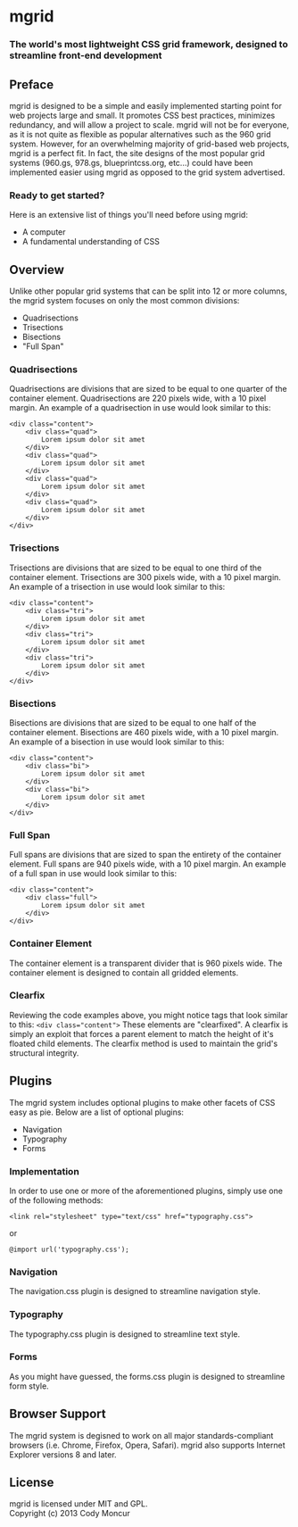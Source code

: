 # mgrid  
### The world's most lightweight CSS grid framework, designed to streamline front-end development  
  
## Preface
mgrid is designed to be a simple and easily implemented starting point for web projects large and small.  It promotes CSS best practices, minimizes redundancy, and will allow a project to scale.  mgrid will not be for everyone, as it is not quite as flexible as popular alternatives such as the 960 grid system.  However, for an overwhelming majority of grid-based web projects, mgrid is a perfect fit.  In fact, the site designs of the most popular grid systems (960.gs, 978.gs, blueprintcss.org, etc...) could have been implemented easier using mgrid as opposed to the grid system advertised.  
  
### Ready to get started?
Here is an extensive list of things you'll need before using mgrid:  
- A computer
- A fundamental understanding of CSS
  
## Overview
Unlike other popular grid systems that can be split into 12 or more columns, the mgrid system focuses on only the most common divisions:  
- Quadrisections
- Trisections
- Bisections
- "Full Span"  
  
### Quadrisections  
Quadrisections are divisions that are sized to be equal to one quarter of the container element.  Quadrisections are 220 pixels wide, with a 10 pixel margin.  An example of a quadrisection in use would look similar to this:  
```
<div class="content">
	<div class="quad">
		Lorem ipsum dolor sit amet
	</div>
	<div class="quad">
		Lorem ipsum dolor sit amet
	</div>
	<div class="quad">
		Lorem ipsum dolor sit amet
	</div>
	<div class="quad">
		Lorem ipsum dolor sit amet
	</div>
</div>
```
  
### Trisections  
Trisections are divisions that are sized to be equal to one third of the container element.  Trisections are 300 pixels wide, with a 10 pixel margin.  An example of a trisection in use would look similar to this:  
```
<div class="content">
	<div class="tri">
		Lorem ipsum dolor sit amet
	</div>
	<div class="tri">
		Lorem ipsum dolor sit amet
	</div>
	<div class="tri">
		Lorem ipsum dolor sit amet
	</div>
</div>
```
  
### Bisections  
Bisections are divisions that are sized to be equal to one half of the container element.  Bisections are 460 pixels wide, with a 10 pixel margin.  An example of a bisection in use would look similar to this:  
```
<div class="content">
	<div class="bi">
		Lorem ipsum dolor sit amet
	</div>
	<div class="bi">
		Lorem ipsum dolor sit amet
	</div>
</div>
```
  
### Full Span  
Full spans are divisions that are sized to span the entirety of the container element.  Full spans are 940 pixels wide, with a 10 pixel margin.  An example of a full span in use would look similar to this:  
```
<div class="content">
	<div class="full">
		Lorem ipsum dolor sit amet
	</div>
</div>
```
  
### Container Element
The container element is a transparent divider that is 960 pixels wide.  The container element is designed to contain all gridded elements.  
   
### Clearfix  
Reviewing the code examples above, you might notice tags that look similar to this:
```<div class="content">```
These elements are "clearfixed".  A clearfix is simply an exploit that forces a parent element to match the height of it's floated child elements.  The clearfix method is used to maintain the grid's structural integrity.  
  
## Plugins
The mgrid system includes optional plugins to make other facets of CSS easy as pie.  Below are a list of optional plugins:  
- Navigation
- Typography
- Forms  

### Implementation  
In order to use one or more of the aforementioned plugins, simply use one of the following methods:  
```
<link rel="stylesheet" type="text/css" href="typography.css">
```
or
```
@import url('typography.css');
```
  
### Navigation
The navigation.css plugin is designed to streamline navigation style.  
  
### Typography
The typography.css plugin is designed to streamline text style.  
  
### Forms
As you might have guessed, the forms.css plugin is designed to streamline form style.  
  
## Browser Support
The mgrid system is degisned to work on all major standards-compliant browsers (i.e. Chrome, Firefox, Opera, Safari).  mgrid also supports Internet Explorer versions 8 and later.  

## License
mgrid is licensed under MIT and GPL.  
Copyright (c) 2013 Cody Moncur
